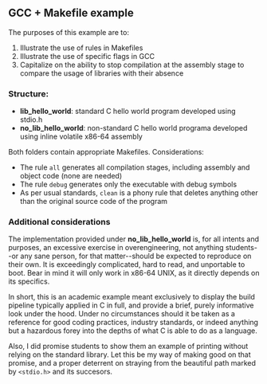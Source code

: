 ## GCC + Makefile example

The purposes of this example are to:
1. Illustrate the use of rules in Makefiles
2. Illustrate the use of specific flags in GCC
3. Capitalize on the ability to stop compilation at the
   assembly stage to compare the usage of libraries with
   their absence

### Structure:
    
- **lib_hello_world**: standard C hello world program developed
  using stdio.h
- **no_lib_hello_world**: non-standard C hello world programa
  developed using inline volatile x86-64 assembly

Both folders contain appropriate Makefiles. Considerations:
- The rule `all` generates all compilation stages, including assembly
  and object code (none are needed)
- The rule `debug` generates only the executable with debug symbols
- As per usual standards, `clean` is a phony rule that deletes anything 
  other than the original source code of the program

### Additional considerations
The implementation provided under **no_lib_hello_world** is, for all
intents and purposes, an excessive exercise in overengineering, not
anything students--or any sane person, for that matter--should be expected
to reproduce on their own. It is exceedingly complicated, hard to read, and
unportable to boot. Bear in mind it will only work in x86-64 UNIX, as it
directly depends on its specifics.

In short, this is an academic example meant exclusively to display the build
pipeline typically applied in C in full, and provide a brief, purely informative
look under the hood. Under no circumstances should it be taken as a reference
for good coding practices, industry standards, or indeed anything but a 
hazardous forey into the depths of what C is able to do as a language.

Also, I did promise students to show them an example of printing without relying
on the standard library. Let this be my way of making good on that promise, and
a proper deterrent on straying from the beautiful path marked by `<stdio.h>` and
its succesors.
